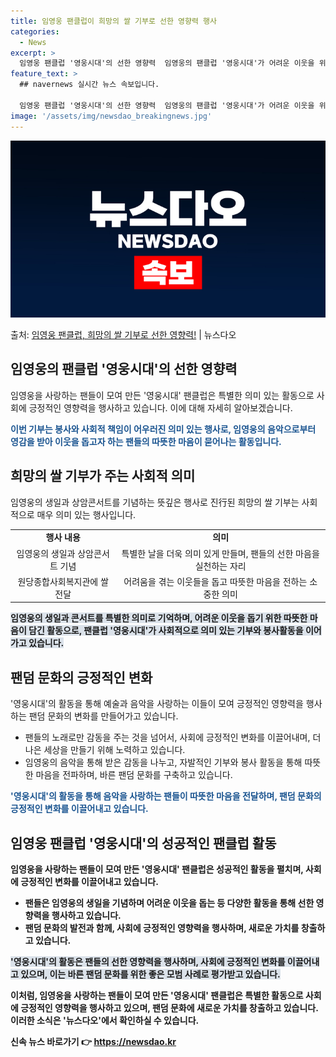 ```yaml
---
title: 임영웅 팬클럽이 희망의 쌀 기부로 선한 영향력 행사
categories:
  - News
excerpt: >
  임영웅 팬클럽 '영웅시대'의 선한 영향력  임영웅의 팬클럽 '영웅시대'가 어려운 이웃을 위한 쌀 기부로 따뜻…
feature_text: >
  ## navernews 실시간 뉴스 속보입니다.

  임영웅 팬클럽 '영웅시대'의 선한 영향력  임영웅의 팬클럽 '영웅시대'가 어려운 이웃을 위한 쌀 기부로 따뜻…
image: '/assets/img/newsdao_breakingnews.jpg'
---
```


![뉴스다오 속보](/assets/img/newsdao_breakingnews.jpg)

<p>출처: <a href="https://newsdao.kr/4400" rel="dofollow">임영웅 팬클럽, 희망의 쌀 기부로 선한 영향력!</a> | 뉴스다오</p>

<h2 data-ke-size="size26">임영웅의 팬클럽 '영웅시대'의 선한 영향력</h2>
임영웅을 사랑하는 팬들이 모여 만든 '영웅시대' 팬클럽은 특별한 의미 있는 활동으로 사회에 긍정적인 영향력을 행사하고 있습니다. 이에 대해 자세히 알아보겠습니다.

<p data-ke-size="size16"><b><span style="color: #1a5490;">이번 기부는 봉사와 사회적 책임이 어우러진 의미 있는 행사로, 임영웅의 음악으로부터 영감을 받아 이웃을 돕고자 하는 팬들의 따뜻한 마음이 묻어나는 활동입니다.</span></b></p>

<h2 data-ke-size="size26">희망의 쌀 기부가 주는 사회적 의미</h2>
임영웅의 생일과 상암콘서트를 기념하는 뜻깊은 행사로 진行된 희망의 쌀 기부는 사회적으로 매우 의미 있는 행사입니다.

<table>
	<tr>
		<td style="text-align: center; height: 17px;"><b>행사 내용</b></td>
		<td style="text-align: center; height: 17px;"><b>의미</b></td>
	</tr>
	<tr>
		<td style="text-align: center; height: 17px;">임영웅의 생일과 상암콘서트 기념</td>
		<td style="text-align: center; height: 17px;">특별한 날을 더욱 의미 있게 만들며, 팬들의 선한 마음을 실천하는 자리</td>
	</tr>
	<tr>
		<td style="text-align: center; height: 17px;">원당종합사회복지관에 쌀 전달</td>
		<td style="text-align: center; height: 17px;">어려움을 겪는 이웃들을 돕고 따뜻한 마음을 전하는 소중한 의미</td>
	</tr>
</table>
<p data-ke-size="size16"><b><span style="background-color: #21538527;">임영웅의 생일과 콘서트를 특별한 의미로 기억하며, 어려운 이웃을 돕기 위한 따뜻한 마음이 담긴 활동으로, 팬클럽 '영웅시대'가 사회적으로 의미 있는 기부와 봉사활동을 이어가고 있습니다.</span></b></p>

<h2 data-ke-size="size26">팬덤 문화의 긍정적인 변화</h2>
'영웅시대'의 활동을 통해 예술과 음악을 사랑하는 이들이 모여 긍정적인 영향력을 행사하는 팬덤 문화의 변화를 만들어가고 있습니다.

<ul>
	<li>팬들의 노래로만 감동을 주는 것을 넘어서, 사회에 긍정적인 변화를 이끌어내며, 더 나은 세상을 만들기 위해 노력하고 있습니다.</li>
	<li>임영웅의 음악을 통해 받은 감동을 나누고, 자발적인 기부와 봉사 활동을 통해 따뜻한 마음을 전파하며, 바른 팬덤 문화를 구축하고 있습니다.</li>
</ul>

<p data-ke-size="size16"><b><span style="color: #1a5490;">'영웅시대'의 활동을 통해 음악을 사랑하는 팬들이 따뜻한 마음을 전달하며, 팬덤 문화의 긍정적인 변화를 이끌어내고 있습니다.</span><b></p>

<h2 data-ke-size="size26">임영웅 팬클럽 '영웅시대'의 성공적인 팬클럽 활동</h2>
임영웅을 사랑하는 팬들이 모여 만든 '영웅시대' 팬클럽은 성공적인 활동을 펼치며, 사회에 긍정적인 변화를 이끌어내고 있습니다.

<ul>
	<li>팬들은 임영웅의 생일을 기념하며 어려운 이웃을 돕는 등 다양한 활동을 통해 선한 영향력을 행사하고 있습니다.</li>
	<li>팬덤 문화의 발전과 함께, 사회에 긍정적인 영향력을 행사하며, 새로운 가치를 창출하고 있습니다.</li>
</ul>

<p data-ke-size="size16"><b><span style="background-color: #21538527;">'영웅시대'의 활동은 팬들의 선한 영향력을 행사하며, 사회에 긍정적인 변화를 이끌어내고 있으며, 이는 바른 팬덤 문화를 위한 좋은 모범 사례로 평가받고 있습니다.</span></b></p>

이처럼, 임영웅을 사랑하는 팬들이 모여 만든 '영웅시대' 팬클럽은 특별한 활동으로 사회에 긍정적인 영향력을 행사하고 있으며, 팬덤 문화에 새로운 가치를 창출하고 있습니다. 이러한 소식은 '뉴스다오'에서 확인하실 수 있습니다. 

신속 뉴스 바로가기 👉 <a href="https://newsdao.kr" rel="dofollow">https://newsdao.kr</a>


